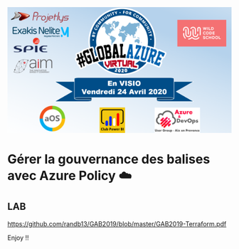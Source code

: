 ![GAV2020](https://github.com/randb13/GAV2020/blob/master/Screenshot_10.png)

# Gérer la gouvernance des balises avec Azure Policy :cloud:

## LAB

https://github.com/randb13/GAB2019/blob/master/GAB2019-Terraform.pdf


Enjoy !!
